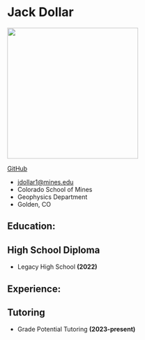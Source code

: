 # Jack Dollar

<img src="Professional Picture.png" width=300>

[GitHub](https://github.com/JDollar18)

* jdollar1@mines.edu
* Colorado School of Mines
* Geophysics Department
* Golden, CO

## Education:
## High School Diploma
* Legacy High School **(2022)**

## Experience:
## Tutoring
* Grade Potential Tutoring **(2023-present)**
